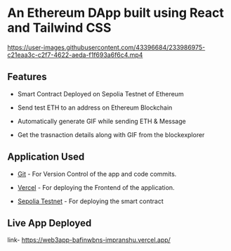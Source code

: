 # An Ethereum DApp built using React and Tailwind CSS





https://user-images.githubusercontent.com/43396684/233986975-c21eaa3c-c2f7-4622-aeda-f1f693a6f6c4.mp4



## Features

- Smart Contract Deployed on Sepolia Testnet of Ethereum

- Send test ETH to an address on Ethereum Blockchain

- Automatically generate GIF while sending ETH & Message

- Get the trasnaction details along with GIF from the blockexplorer




## Application Used

- [Git](https://git-scm.com/) - For Version Control of the app and code commits.

- [Vercel](https://vercel.com/) - For deploying the Frontend of the application.


- [Sepolia Testnet](https://www.alchemy.com/overviews/sepolia-testnet) - For deploying the smart contract
## Live App Deployed 

link- https://web3app-bafinwbns-impranshu.vercel.app/


